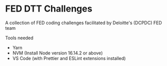 # FED DTT Challenges 

A collection of FED coding challenges facilitated by Deloitte's (DCPDC) FED team

Tools needed
- Yarn
- NVM (Install Node version 16.14.2 or above)
- VS Code (with Prettier and ESLint extensions installed)